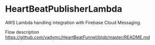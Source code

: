 # HeartBeatPublisherLambda

AWS Lambda handling integration with Firebase Cloud Messaging.

Flow description https://github.com/vadymc/HeartBeatFunnel/blob/master/README.md
